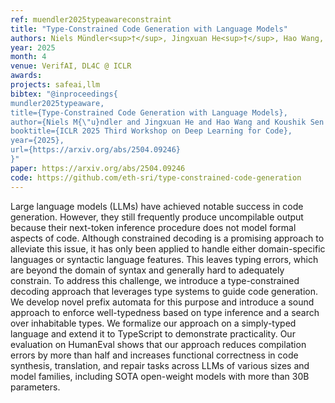 ```yaml
---
ref: muendler2025typeawareconstraint
title: "Type-Constrained Code Generation with Language Models"
authors: Niels Mündler<sup>†</sup>, Jingxuan He<sup>†</sup>, Hao Wang, Koushik Sen, Dawn Song, Martin Vechev
year: 2025
month: 4
venue: VerifAI, DL4C @ ICLR
awards: 
projects: safeai,llm
bibtex: "@inproceedings{
mundler2025typeaware,
title={Type-Constrained Code Generation with Language Models},
author={Niels M{\"u}ndler and Jingxuan He and Hao Wang and Koushik Sen and Dawn Song and Martin Vechev},
booktitle={ICLR 2025 Third Workshop on Deep Learning for Code},
year={2025},
url={https://arxiv.org/abs/2504.09246}
}"
paper: https://arxiv.org/abs/2504.09246
code: https://github.com/eth-sri/type-constrained-code-generation
---
```


Large language models (LLMs) have achieved notable success in code generation.  However, they still frequently produce uncompilable output because their next-token inference procedure does not model formal aspects of code.  Although constrained decoding is a promising approach to alleviate this issue, it has only been applied to handle either domain-specific languages or syntactic language features.  This leaves typing errors, which are beyond the domain of syntax and generally hard to adequately constrain.  To address this challenge, we introduce a type-constrained decoding approach that leverages type systems to guide code generation.  We develop novel prefix automata for this purpose and introduce a sound approach to enforce well-typedness based on type inference and a search over inhabitable types.  We formalize our approach on a simply-typed language and extend it to TypeScript to demonstrate practicality.  Our evaluation on HumanEval shows that our approach reduces compilation errors by more than half and increases functional correctness in code synthesis, translation, and repair tasks across LLMs of various sizes and model families, including SOTA open-weight models with more than 30B parameters. 